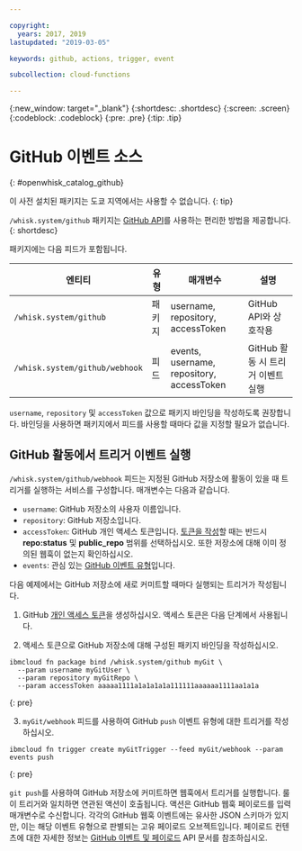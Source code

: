 ```yaml
---

copyright:
  years: 2017, 2019
lastupdated: "2019-03-05"

keywords: github, actions, trigger, event

subcollection: cloud-functions

---
```


{:new_window: target="_blank"}
{:shortdesc: .shortdesc}
{:screen: .screen}
{:codeblock: .codeblock}
{:pre: .pre}
{:tip: .tip}

# GitHub 이벤트 소스
{: #openwhisk_catalog_github}

이 사전 설치된 패키지는 도쿄 지역에서는 사용할 수 없습니다.
{: tip}

`/whisk.system/github` 패키지는 [GitHub API](https://developer.github.com/)를 사용하는 편리한 방법을 제공합니다.
{: shortdesc}

패키지에는 다음 피드가 포함됩니다.

|엔티티 |유형 |매개변수 |설명 |
| --- | --- | --- | --- |
| `/whisk.system/github` |패키지 |username, repository, accessToken |GitHub API와 상호작용 |
|`/whisk.system/github/webhook` |피드 |events, username, repository, accessToken | GitHub 활동 시 트리거 이벤트 실행 |

`username`, `repository` 및 `accessToken` 값으로 패키지 바인딩을 작성하도록 권장합니다.  바인딩을 사용하면 패키지에서 피드를 사용할 때마다 값을 지정할 필요가 없습니다.

## GitHub 활동에서 트리거 이벤트 실행

`/whisk.system/github/webhook` 피드는 지정된 GitHub 저장소에 활동이 있을 때 트리거를 실행하는 서비스를 구성합니다. 매개변수는 다음과 같습니다.

- `username`: GitHub 저장소의 사용자 이름입니다.
- `repository`: GitHub 저장소입니다.
- `accessToken`: GitHub 개인 액세스 토큰입니다. [토큰을 작성](https://github.com/settings/tokens)할 때는 반드시 **repo:status** 및 **public_repo** 범위를 선택하십시오. 또한 저장소에 대해 이미 정의된 웹훅이 없는지 확인하십시오.
- `events`: 관심 있는 [GitHub 이벤트 유형](https://developer.github.com/v3/activity/events/types/)입니다.

다음 예제에서는 GitHub 저장소에 새로 커미트할 때마다 실행되는 트리거가 작성됩니다.

1. GitHub [개인 액세스 토큰](https://github.com/settings/tokens)을 생성하십시오. 액세스 토큰은 다음 단계에서 사용됩니다.

2. 액세스 토큰으로 GitHub 저장소에 대해 구성된 패키지 바인딩을 작성하십시오.
  ```
  ibmcloud fn package bind /whisk.system/github myGit \
    --param username myGitUser \
    --param repository myGitRepo \
    --param accessToken aaaaa1111a1a1a1a1a111111aaaaaa1111aa1a1a
  ```
  {: pre}

3. `myGit/webhook` 피드를 사용하여 GitHub `push` 이벤트 유형에 대한 트리거를 작성하십시오.
  ```
  ibmcloud fn trigger create myGitTrigger --feed myGit/webhook --param events push
  ```
  {: pre}

  `git push`를 사용하여 GitHub 저장소에 커미트하면 웹훅에서 트리거를 실행합니다. 룰이 트리거와 일치하면 연관된 액션이 호출됩니다. 액션은 GitHub 웹훅 페이로드를 입력 매개변수로 수신합니다. 각각의 GitHub 웹훅 이벤트에는 유사한 JSON 스키마가 있지만, 이는 해당 이벤트 유형으로 판별되는 고유 페이로드 오브젝트입니다. 페이로드 컨텐츠에 대한 자세한 정보는 [GitHub 이벤트 및 페이로드](https://developer.github.com/v3/activity/events/types/) API 문서를 참조하십시오.
